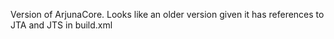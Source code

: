 Version of ArjunaCore. Looks like an older version given it has references to JTA and JTS in build.xml
